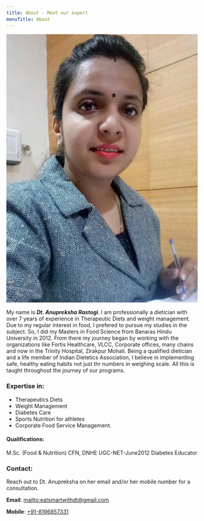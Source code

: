 ```yaml
---
title: About - Meet our expert
menuTitle: About
---
```


![Anupreksha's Profile Photo](./profile.jpg)

My name is **_Dt. Anupreksha Rastogi_**. I am professionally a dietician with over 7 years of experience in Therapeutic Diets and weight management.
Due to my regular interest in food, I prefered to pursue my studies in the subject. So, I did my Masters in Food Science from Banaras Hindu University in 2012. From there my journey began by working with the organizations like Fortis Healthcare, VLCC, Corporate offices, many chains and now in the Trinity Hospital, Zirakpur Mohali.
Being a qualified dietician and a life member of Indian Dietetics Association, I believe in implementing safe, healthy eating habits not just thr numbers in weighing scale.
All this is taught throughout the journey of our programs.

### Expertise in:

- Therapeutics Diets
- Weight Management
- Diabetes Care
- Sports Nutrition for athletes
- Corporate Food Service Management.

#### Qualifications:

M.Sc. (Food & Nutrition)
CFN, DNHE
UGC-NET-June2012
Diabetes Educator

### Contact:

Reach out to Dt. Anupreksha on her email and/or her mobile number for a consultation.

**Email**: <mailto:eatsmartwithdt@gmail.com>

**Mobile**: <a href="tel:+91-8196857331">+91-8196857331</a>
